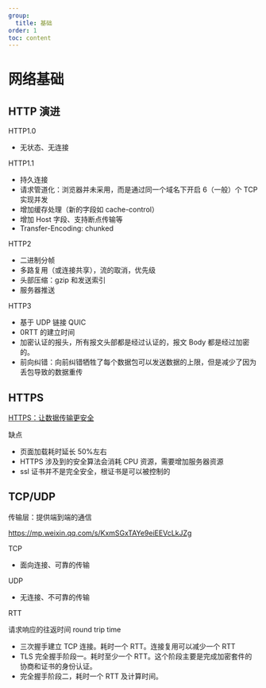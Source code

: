 ```yaml
---
group:
  title: 基础
order: 1
toc: content
---
```


# 网络基础

## HTTP 演进

HTTP1.0

- 无状态、无连接

HTTP1.1

- 持久连接
- 请求管道化：浏览器并未采用，而是通过同一个域名下开启 6（一般）个 TCP 实现并发
- 增加缓存处理（新的字段如 cache-control）
- 增加 Host 字段、支持断点传输等
- Transfer-Encoding: chunked

HTTP2

- 二进制分帧
- 多路复用（或连接共享），流的取消，优先级
- 头部压缩：gzip 和发送索引
- 服务器推送

HTTP3

- 基于 UDP 链接 QUIC
- 0RTT 的建立时间
- 加密认证的报头，所有报文头部都是经过认证的，报文 Body 都是经过加密的。
- 前向纠错：向前纠错牺牲了每个数据包可以发送数据的上限，但是减少了因为丢包导致的数据重传

## HTTPS

[HTTPS：让数据传输更安全](https://time.geekbang.org/column/article/156181)

缺点

- 页面加载耗时延长 50%左右
- HTTPS 涉及到的安全算法会消耗 CPU 资源，需要增加服务器资源
- ssl 证书并不是完全安全，根证书是可以被控制的

## TCP/UDP

传输层：提供端到端的通信

https://mp.weixin.qq.com/s/KxmSGxTAYe9eiEEVcLkJZg

TCP

- 面向连接、可靠的传输

UDP

- 无连接、不可靠的传输

RTT

请求响应的往返时间 round trip time

- 三次握手建立 TCP 连接。耗时一个 RTT。连接复用可以减少一个 RTT
- TLS 完全握手阶段一。耗时至少一个 RTT。这个阶段主要是完成加密套件的协商和证书的身份认证。
- 完全握手阶段二，耗时一个 RTT 及计算时间。
